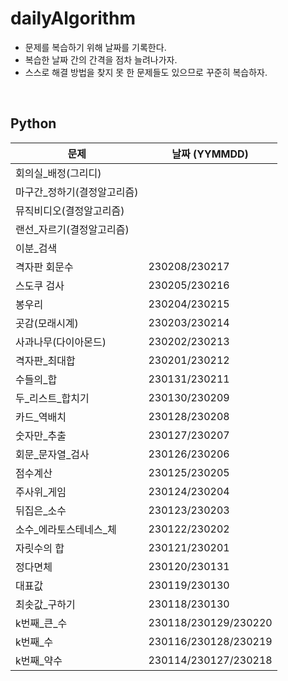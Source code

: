# dailyAlgorithm

- 문제를 복습하기 위해 날짜를 기록한다.
- 복습한 날짜 간의 간격을 점차 늘려나가자.
- 스스로 해결 방법을 찾지 못 한 문제들도 있으므로 꾸준히 복습하자.

<br>

## Python
|문제|날짜 (YYMMDD)|
|---|---|
|회의실_배정(그리디)||
|마구간_정하기(결정알고리즘)||
|뮤직비디오(결정알고리즘)||
|랜선_자르기(결정알고리즘)||
|이분_검색||
|격자판 회문수|230208/230217|
|스도쿠 검사|230205/230216|
|봉우리|230204/230215|
|곳감(모래시계)|230203/230214|
|사과나무(다이아몬드)|230202/230213|
|격자판_최대합|230201/230212|
|수들의_합|230131/230211|
|두_리스트_합치기|230130/230209|
|카드_역배치|230128/230208|
|숫자만_추출|230127/230207|
|회문_문자열_검사|230126/230206|
|점수계산|230125/230205|
|주사위_게임|230124/230204|
|뒤집은_소수|230123/230203|
|소수_에라토스테네스_체|230122/230202|
|자릿수의 합|230121/230201|
|정다면체|230120/230131|
|대표값|230119/230130|
|최솟값_구하기|230118/230130|
|k번째_큰_수|230118/230129/230220|
|k번째_수|230116/230128/230219|
|k번째_약수|230114/230127/230218|
